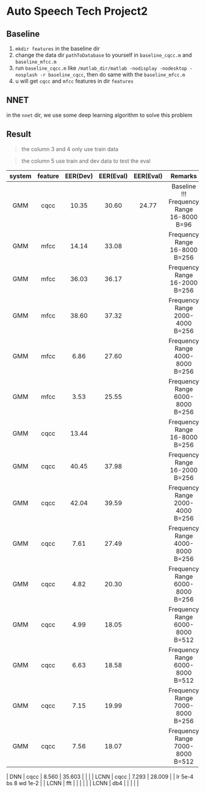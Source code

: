 # Auto Speech Tech Project2

## Baseline

1. `mkdir features` in the baseline dir
2. change the data dir `pathToDatabase` to yourself in `baseline_cqcc.m` and `baseline_mfcc.m`
3. run `baseline_cqcc.m` like `/matlab_dir/matlab -nodisplay -nodesktop -nosplash -r baseline_cqcc`, then do same with the
  `baseline_mfcc.m`
4. u will get `cqcc` and `mfcc` features in dir `features`

## NNET
in the `nnet` dir, we use some deep learning algorithm to solve this problem



## Result
> the column 3 and 4 only use train data

> the column 5 use train and dev data to test the eval

|  system  | feature | EER(Dev) | EER(Eval) | EER(Eval) |       Remarks        |
| :------: | :-----: | :------: | :-------: | :-------: | :------------------: |
| GMM | cqcc | 10.35 | 30.60 | 24.77 |       Baseline !!!  Frequency Range 16-8000 B=96 |
| GMM | mfcc | 14.14 | 33.08 |       | Frequency Range 16-8000 B=256 |
| GMM | mfcc | 36.03 | 36.17 |       | Frequency Range 16-2000 B=256 |
| GMM | mfcc | 38.60 | 37.32 |       | Frequency Range 2000-4000 B=256 |
| GMM | mfcc | 6.86  | 27.60 |       | Frequency Range 4000-8000 B=256 |
| GMM | mfcc | 3.53  | 25.55 |       | Frequency Range 6000-8000 B=256 |
| GMM | cqcc | 13.44 |  |       | Frequency Range 16-8000 B=256 |
| GMM | cqcc | 40.45 | 37.98 |       | Frequency Range 16-2000 B=256 |
| GMM | cqcc | 42.04 | 39.59 |       | Frequency Range 2000-4000 B=256 |
| GMM | cqcc | 7.61  | 27.49 |       | Frequency Range 4000-8000 B=256 |
| GMM | cqcc | 4.82  | 20.30 |       | Frequency Range 6000-8000 B=256 |
| GMM | cqcc | 4.99  | 18.05 |       | Frequency Range 6000-8000 B=512 |
| GMM | cqcc | 6.63  | 18.58 |       | Frequency Range 6000-8000 B=512 |
| GMM | cqcc | 7.15  | 19.99 |       | Frequency Range 7000-8000 B=256 |
| GMM | cqcc | 7.56  | 18.07 |       | Frequency Range 7000-8000 B=512 |


|   DNN    |  cqcc   |  8.560   |  35.603   |           |                      |
|   LCNN   |  cqcc   |  7.293   |  28.009   |           | lr 5e-4 bs 8 wd 1e-2 |
|   LCNN   |   fft   |          |           |           |                      |
|   LCNN   |   db4   |          |           |           |                      |



